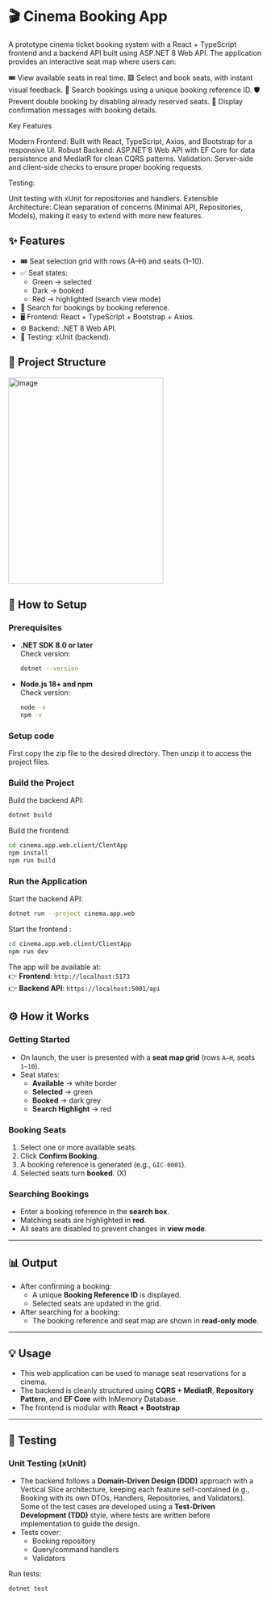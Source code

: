 # 🎬 Cinema Booking App

A prototype cinema ticket booking system with a React + TypeScript frontend and a backend API built using ASP.NET 8 Web API.
The application provides an interactive seat map where users can:

🎟 View available seats in real time.
🟩 Select and book seats, with instant visual feedback.
🔎 Search bookings using a unique booking reference ID.
🛡 Prevent double booking by disabling already reserved seats.
📝 Display confirmation messages with booking details.

Key Features

Modern Frontend: Built with React, TypeScript, Axios, and Bootstrap for a responsive UI.
Robust Backend: ASP.NET 8 Web API with EF Core for data persistence and MediatR for clean CQRS patterns.
Validation: Server-side and client-side checks to ensure proper booking requests.

Testing:

Unit testing with xUnit for repositories and handlers.
Extensible Architecture: Clean separation of concerns (Minimal API, Repositories, Models), making it easy to extend with more new features.

## ✨ Features

- 🎟 Seat selection grid with rows (A–H) and seats (1–10).  
- ✅ Seat states:  
  - Green → selected  
  - Dark → booked  
  - Red → highlighted (search view mode)  
- 🔎 Search for bookings by booking reference.  
- 🖥 Frontend: React + TypeScript + Bootstrap + Axios.  
- ⚙️ Backend: .NET 8 Web API.  
- 🧪 Testing: xUnit (backend).  


## 📂 Project Structure

<img width="307" height="408" alt="image" src="https://github.com/user-attachments/assets/be85c09d-f6d1-4817-9ddd-26f228ff79ea" />


## 🚀 How to Setup

### Prerequisites

- **.NET SDK 8.0 or later**  
  Check version:  
  ```bash
  dotnet --version
  ```

- **Node.js 18+ and npm**  
  Check version:  
  ```bash
  node -v
  npm -v
  ```

### Setup code

First copy the zip file to the desired directory. Then unzip it to access the project files.


### Build the Project

Build the backend API:

```bash
dotnet build
```

Build the frontend:

```bash
cd cinema.app.web.client/ClentApp
npm install
npm run build
```

### Run the Application

Start the backend API:

```bash
dotnet run --project cinema.app.web
```

Start the frontend :

```bash
cd cinema.app.web.client/ClientApp
npm run dev
```

The app will be available at:  
👉 **Frontend**: `http://localhost:5173`  
👉 **Backend API**: `https://localhost:5001/api`


## ⚙️ How it Works

### Getting Started

- On launch, the user is presented with a **seat map grid** (rows `A–H`, seats `1–10`).  
- Seat states:  
  - **Available** → white border  
  - **Selected** → green  
  - **Booked** → dark grey  
  - **Search Highlight** → red  

### Booking Seats

1. Select one or more available seats.  
2. Click **Confirm Booking**.  
3. A booking reference is generated (e.g., `GIC-0001`).  
4. Selected seats turn **booked**. (X)

### Searching Bookings

- Enter a booking reference in the **search box**.  
- Matching seats are highlighted in **red**.  
- All seats are disabled to prevent changes in **view mode**.  

---

## 📊 Output

- After confirming a booking:  
  - A unique **Booking Reference ID** is displayed.  
  - Selected seats are updated in the grid.  
- After searching for a booking:  
  - The booking reference and seat map are shown in **read-only mode**.  

---

## 💡 Usage

- This web application can be used to manage seat reservations for a cinema.  
- The backend is cleanly structured using **CQRS + MediatR**, **Repository Pattern**, and **EF Core** with InMemory Database.  
- The frontend is modular with **React + Bootstrap**

---

## 🧪 Testing

### Unit Testing (xUnit)

- The backend follows a **Domain-Driven Design (DDD)** approach with a Vertical Slice architecture, keeping each feature self-contained (e.g., Booking with its own DTOs, Handlers, Repositories, and Validators). Some of the test cases are developed using a **Test-Driven Development (TDD)** style, where tests are written before implementation to guide the design.
- Tests cover:  
  - Booking repository  
  - Query/command handlers  
  - Validators  

Run tests:

```bash
dotnet test
```

